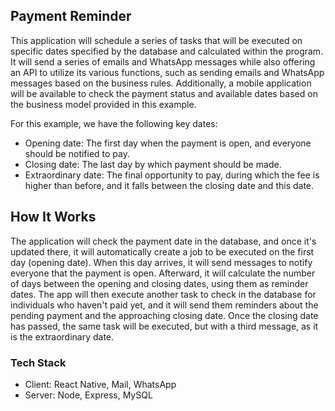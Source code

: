 ## Payment Reminder

This application will schedule a series of tasks that will be executed on specific dates specified by the database and calculated within the program. It will send a series of emails and WhatsApp messages while also offering an API to utilize its various functions, such as sending emails and WhatsApp messages based on the business rules. Additionally, a mobile application will be available to check the payment status and available dates based on the business model provided in this example.

For this example, we have the following key dates:
   - Opening date: The first day when the payment is open, and everyone should be notified to pay.
   - Closing date: The last day by which payment should be made.
   - Extraordinary date: The final opportunity to pay, during which the fee is higher than before, and it falls between the closing date and this date.

## How It Works

The application will check the payment date in the database, and once it's updated there, it will automatically create a job to be executed on the first day (opening date). When this day arrives, it will send messages to notify everyone that the payment is open. Afterward, it will calculate the number of days between the opening and closing dates, using them as reminder dates. The app will then execute another task to check in the database for individuals who haven't paid yet, and it will send them reminders about the pending payment and the approaching closing date. Once the closing date has passed, the same task will be executed, but with a third message, as it is the extraordinary date.

### Tech Stack

- Client: React Native, Mail, WhatsApp
- Server: Node, Express, MySQL

